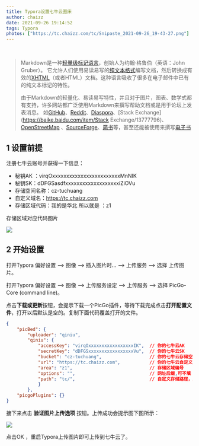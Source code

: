 ```yaml
---
title: Typora设置七牛云图床
author: chaizz
date: 2021-09-26 19:14:52
tags: Typora
photos: ["https://tc.chaizz.com/tc/Snipaste_2021-09-26_19-43-27.png"]
---
```


​             

<!--more-->

> Markdown是一种[轻量级标记语言](https://baike.baidu.com/item/轻量级标记语言/52671915)，创始人为约翰·格鲁伯（英语：John Gruber）。 它允许人们使用易读易写的[纯文本格式](https://baike.baidu.com/item/纯文本格式/9862288)编写文档，然后转换成有效的[XHTML](https://baike.baidu.com/item/XHTML/316621)（或者HTML）文档。这种语言吸收了很多在电子邮件中已有的纯文本标记的特性。
>
> 由于Markdown的轻量化、易读易写特性，并且对于图片，图表、数学式都有支持，许多网站都广泛使用Markdown来撰写帮助文档或是用于论坛上发表消息。 如[GitHub](https://baike.baidu.com/item/GitHub/10145341)、[Reddit](https://baike.baidu.com/item/Reddit/1272010)、[Diaspora](https://baike.baidu.com/item/Diaspora/10726893)、[Stack Exchange](https://baike.baidu.com/item/Stack Exchange/13777796)、[OpenStreetMap](https://baike.baidu.com/item/OpenStreetMap/3171606) 、[SourceForge](https://baike.baidu.com/item/SourceForge/6562141)、[简书](https://baike.baidu.com/item/简书/5782216)等，甚至还能被使用来撰写[电子书](https://baike.baidu.com/item/电子书/346054)

## 1 设置前提

注册七牛云账号并获得一下信息：

- 秘钥AK ：virqOxxxxxxxxxxxxxxxxxxxxxxxxMnNIK
- 秘钥SK：dDFGSasdfxxxxxxxxxxxxxxxxxxxiZiOVu
- 存储空间名称：cz-tuchuang
- 自定义域名：https://tc.chaizz.com
- 存储区域代码：我的是华北  所以就是 ：z1

存储区域对应代码图片

![](https://tc.chaizz.com/tc/Snipaste_2021-09-26_19-22-09.png)

## 2 开始设置

打开Typora  偏好设置 --> 图像 --> 插入图片时... --> 上传服务 --> 选择 上传图片。

打开Typora  偏好设置 --> 图像 --> 上传服务设定 --> 上传服务 --> 选择 PicGo-Core (command line)。

点击**下载或更新**按钮，会提示下载一个PicGo插件，等待下载完成点击**打开配置文件**，打开以后默认是空的。复制下面代码覆盖打开的文件。


```json
{
	"picBed": {
		"uploader": "qiniu",
		"qiniu": {
			"accessKey": "virqOxxxxxxxxxxxxxxxxxIK",  // 你的七牛云AK
			"secretKey": "dDFGSxxxxxxxxxxxxxxxxxVu",  // 你的七牛云SK
			"bucket": "cz-tuchuang",                  // 你的七牛云存储空间名
			"url": "https://tc.chaizz.com",           // 你的七牛云自定义域名
			"area": "z1",                             // 存储区域编号
			"options": "",                            // 网址后缀,可不填
			"path": "tc/",                            // 自定义存储路径，比如 img/ 可不填
			}
		},
	"picgoPlugins": {}
}

```


接下来点击 **验证图片上传选项** 按钮。上传成功会提示图下图所示：


![](https://tc.chaizz.com/tc/Snipaste_2021-09-26_19-35-24.png)

点击OK ，重启Typora上传图片即可上传到七牛云了。

